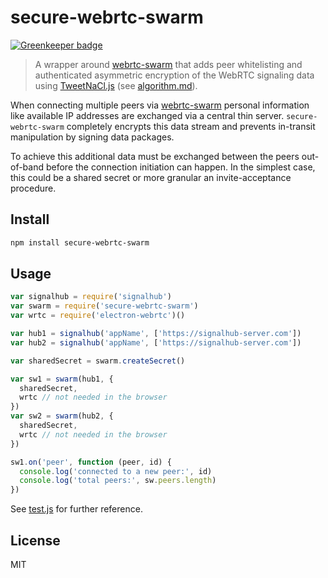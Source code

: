 # secure-webrtc-swarm

[![Greenkeeper badge](https://badges.greenkeeper.io/pguth/secure-webrtc-swarm.svg)](https://greenkeeper.io/)

> A wrapper around [webrtc-swarm](https://github.com/mafintosh/webrtc-swarm) that adds peer whitelisting and authenticated asymmetric encryption of the WebRTC signaling data using [TweetNaCl.js](https://github.com/dchest/tweetnacl-js
) (see [algorithm.md](algorithm.md)).

When connecting multiple peers via [webrtc-swarm](https://github.com/mafintosh/webrtc-swarm) personal information like available IP addresses are exchanged via a central thin server. `secure-webrtc-swarm` completely encrypts this data stream and prevents in-transit manipulation by signing data packages.

To achieve this additional data must be exchanged between the peers out-of-band before the connection initiation can happen. In the simplest case, this could be a shared secret or more granular an invite-acceptance procedure.

## Install

```sh
npm install secure-webrtc-swarm
```

## Usage

```js
var signalhub = require('signalhub')
var swarm = require('secure-webrtc-swarm')
var wrtc = require('electron-webrtc')()

var hub1 = signalhub('appName', ['https://signalhub-server.com'])
var hub2 = signalhub('appName', ['https://signalhub-server.com'])

var sharedSecret = swarm.createSecret()

var sw1 = swarm(hub1, {
  sharedSecret,
  wrtc // not needed in the browser
})
var sw2 = swarm(hub2, {
  sharedSecret,
  wrtc // not needed in the browser
})

sw1.on('peer', function (peer, id) {
  console.log('connected to a new peer:', id)
  console.log('total peers:', sw.peers.length)
})
```
See [test.js](test.js) for further reference.

## License

MIT
